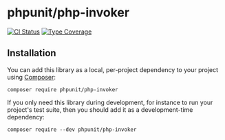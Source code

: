 # phpunit/php-invoker

[![CI Status](https://github.com/sebastianbergmann/php-invoker/workflows/CI/badge.svg)](https://github.com/sebastianbergmann/php-invoker/actions)
[![Type Coverage](https://shepherd.dev/github/sebastianbergmann/php-invoker/coverage.svg)](https://shepherd.dev/github/sebastianbergmann/php-invoker)

## Installation

You can add this library as a local, per-project dependency to your project using [Composer](https://getcomposer.org/):

```
composer require phpunit/php-invoker
```

If you only need this library during development, for instance to run your project's test suite, then you should add it
as a development-time dependency:

```
composer require --dev phpunit/php-invoker
```
